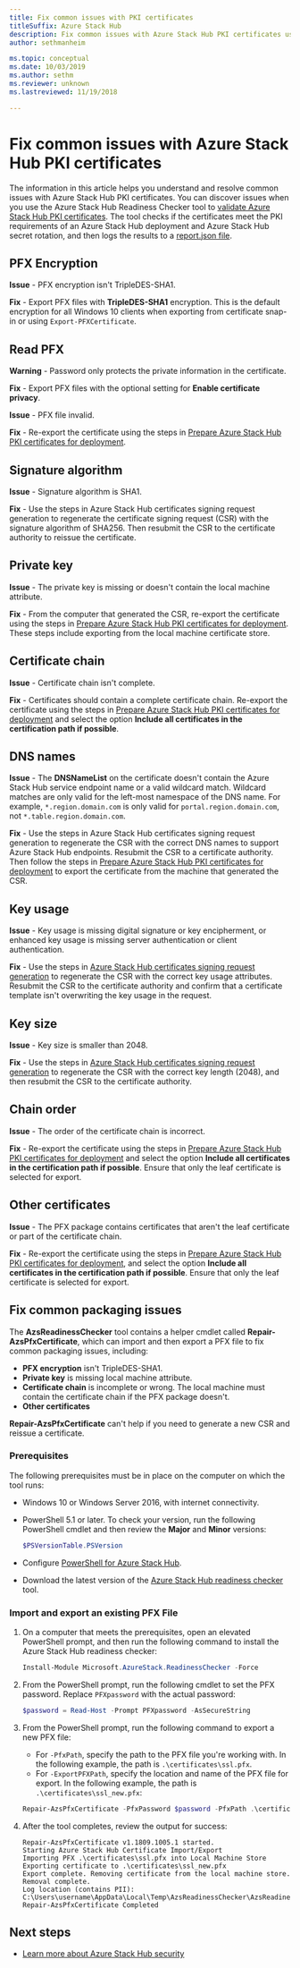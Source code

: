 ```yaml
---
title: Fix common issues with PKI certificates
titleSuffix: Azure Stack Hub
description: Fix common issues with Azure Stack Hub PKI certificates using the Azure Stack Hub Readiness Checker.
author: sethmanheim

ms.topic: conceptual
ms.date: 10/03/2019
ms.author: sethm
ms.reviewer: unknown
ms.lastreviewed: 11/19/2018

---
```


# Fix common issues with Azure Stack Hub PKI certificates

The information in this article helps you understand and resolve common issues with Azure Stack Hub PKI certificates. You can discover issues when you use the Azure Stack Hub Readiness Checker tool to [validate Azure Stack Hub PKI certificates](azure-stack-validate-pki-certs.md). The tool checks if the certificates meet the PKI requirements of an Azure Stack Hub deployment and Azure Stack Hub secret rotation, and then logs the results to a [report.json file](azure-stack-validation-report.md).  

## PFX Encryption

**Issue** - PFX encryption isn't TripleDES-SHA1.

**Fix** - Export PFX files with **TripleDES-SHA1** encryption. This is the default encryption for all Windows 10 clients when exporting from certificate snap-in or using `Export-PFXCertificate`.

## Read PFX

**Warning** - Password only protects the private information in the certificate.  

**Fix** - Export PFX files with the optional setting for **Enable certificate privacy**.  

**Issue** - PFX file invalid.  

**Fix** - Re-export the certificate using the steps in [Prepare Azure Stack Hub PKI certificates for deployment](azure-stack-prepare-pki-certs.md).

## Signature algorithm

**Issue** - Signature algorithm is SHA1.

**Fix** - Use the steps in Azure Stack Hub certificates signing request generation to regenerate the certificate signing request (CSR) with the signature algorithm of SHA256. Then resubmit the CSR to the certificate authority to reissue the certificate.

## Private key

**Issue** - The private key is missing or doesn't contain the local machine attribute.  

**Fix** - From the computer that generated the CSR, re-export the certificate using the steps in [Prepare Azure Stack Hub PKI certificates for deployment](azure-stack-prepare-pki-certs.md#prepare-certificates-for-deployment). These steps include exporting from the local machine certificate store.

## Certificate chain

**Issue** - Certificate chain isn't complete.  

**Fix** - Certificates should contain a complete certificate chain. Re-export the certificate using the steps in [Prepare Azure Stack Hub PKI certificates for deployment](azure-stack-prepare-pki-certs.md#prepare-certificates-for-deployment) and select the option **Include all certificates in the certification path if possible**.

## DNS names

**Issue** - The **DNSNameList** on the certificate doesn't contain the Azure Stack Hub service endpoint name or a valid wildcard match. Wildcard matches are only valid for the left-most namespace of the DNS name. For example, `*.region.domain.com` is only valid for `portal.region.domain.com`, not `*.table.region.domain.com`.

**Fix** - Use the steps in Azure Stack Hub certificates signing request generation to regenerate the CSR with the correct DNS names to support Azure Stack Hub endpoints. Resubmit the CSR to a certificate authority. Then follow the steps in [Prepare Azure Stack Hub PKI certificates for deployment](azure-stack-prepare-pki-certs.md#prepare-certificates-for-deployment) to export the certificate from the machine that generated the CSR.  

## Key usage

**Issue** - Key usage is missing digital signature or key encipherment, or enhanced key usage is missing server authentication or client authentication.  

**Fix** - Use the steps in [Azure Stack Hub certificates signing request generation](azure-stack-get-pki-certs.md) to regenerate the CSR with the correct key usage attributes. Resubmit the CSR to the certificate authority and confirm that a certificate template isn't overwriting the key usage in the request.

## Key size

**Issue** - Key size is smaller than 2048.

**Fix** - Use the steps in [Azure Stack Hub certificates signing request generation](azure-stack-get-pki-certs.md) to regenerate the CSR with the correct key length (2048), and then resubmit the CSR to the certificate authority.

## Chain order

**Issue** - The order of the certificate chain is incorrect.  

**Fix** - Re-export the certificate using the steps in [Prepare Azure Stack Hub PKI certificates for deployment](azure-stack-prepare-pki-certs.md#prepare-certificates-for-deployment) and select the option **Include all certificates in the certification path if possible**. Ensure that only the leaf certificate is selected for export.

## Other certificates

**Issue** - The PFX package contains certificates that aren't the leaf certificate or part of the certificate chain.  

**Fix** - Re-export the certificate using the steps in [Prepare Azure Stack Hub PKI certificates for deployment](azure-stack-prepare-pki-certs.md#prepare-certificates-for-deployment), and select the option **Include all certificates in the certification path if possible**. Ensure that only the leaf certificate is selected for export.

## Fix common packaging issues

The **AzsReadinessChecker** tool contains a helper cmdlet called **Repair-AzsPfxCertificate**, which can import and then export a PFX file to fix common packaging issues, including:

- **PFX encryption** isn't TripleDES-SHA1.
- **Private key** is missing local machine attribute.
- **Certificate chain** is incomplete or wrong. The local machine must contain the certificate chain if the PFX package doesn't.
- **Other certificates**

**Repair-AzsPfxCertificate** can't help if you need to generate a new CSR and reissue a certificate.

### Prerequisites

The following prerequisites must be in place on the computer on which the tool runs:

- Windows 10 or Windows Server 2016, with internet connectivity.
- PowerShell 5.1 or later. To check your version, run the following PowerShell cmdlet and then review the **Major** and **Minor** versions:

   ```powershell
   $PSVersionTable.PSVersion
   ```

- Configure [PowerShell for Azure Stack Hub](azure-stack-powershell-install.md).
- Download the latest version of the [Azure Stack Hub readiness checker](https://aka.ms/AzsReadinessChecker) tool.

### Import and export an existing PFX File

1. On a computer that meets the prerequisites, open an elevated PowerShell prompt, and then run the following command to install the Azure Stack Hub readiness checker:

   ```powershell
   Install-Module Microsoft.AzureStack.ReadinessChecker -Force
   ```

2. From the PowerShell prompt, run the following cmdlet to set the PFX password. Replace `PFXpassword` with the actual password:

   ```powershell
   $password = Read-Host -Prompt PFXpassword -AsSecureString
   ```

3. From the PowerShell prompt, run the following command to export a new PFX file:

   - For `-PfxPath`, specify the path to the PFX file you're working with. In the following example, the path is `.\certificates\ssl.pfx`.
   - For `-ExportPFXPath`, specify the location and name of the PFX file for export. In the following example, the path is `.\certificates\ssl_new.pfx`:

   ```powershell
   Repair-AzsPfxCertificate -PfxPassword $password -PfxPath .\certificates\ssl.pfx -ExportPFXPath .\certificates\ssl_new.pfx
   ```  

4. After the tool completes, review the output for success:

   ```shell
   Repair-AzsPfxCertificate v1.1809.1005.1 started.
   Starting Azure Stack Hub Certificate Import/Export
   Importing PFX .\certificates\ssl.pfx into Local Machine Store
   Exporting certificate to .\certificates\ssl_new.pfx
   Export complete. Removing certificate from the local machine store.
   Removal complete.
   Log location (contains PII): C:\Users\username\AppData\Local\Temp\AzsReadinessChecker\AzsReadinessChecker.log
   Repair-AzsPfxCertificate Completed
   ```

## Next steps

- [Learn more about Azure Stack Hub security](azure-stack-rotate-secrets.md)

